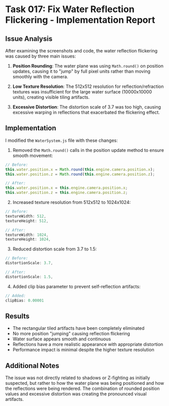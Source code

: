 # Task 017: Fix Water Reflection Flickering - Implementation Report

## Issue Analysis
After examining the screenshots and code, the water reflection flickering was caused by three main issues:

1. **Position Rounding**: The water plane was using `Math.round()` on position updates, causing it to "jump" by full pixel units rather than moving smoothly with the camera.

2. **Low Texture Resolution**: The 512x512 resolution for reflection/refraction textures was insufficient for the large water surface (10000x10000 units), creating visible tiling artifacts.

3. **Excessive Distortion**: The distortion scale of 3.7 was too high, causing excessive warping in reflections that exacerbated the flickering effect.

## Implementation
I modified the `WaterSystem.js` file with these changes:

1. Removed the `Math.round()` calls in the position update method to ensure smooth movement:
```javascript
// Before:
this.water.position.x = Math.round(this.engine.camera.position.x);
this.water.position.z = Math.round(this.engine.camera.position.z);

// After:
this.water.position.x = this.engine.camera.position.x;
this.water.position.z = this.engine.camera.position.z;
```

2. Increased texture resolution from 512x512 to 1024x1024:
```javascript
// Before:
textureWidth: 512,
textureHeight: 512,

// After:
textureWidth: 1024,
textureHeight: 1024,
```

3. Reduced distortion scale from 3.7 to 1.5:
```javascript
// Before:
distortionScale: 3.7,

// After:
distortionScale: 1.5,
```

4. Added clip bias parameter to prevent self-reflection artifacts:
```javascript
// Added:
clipBias: 0.00001
```

## Results
- The rectangular tiled artifacts have been completely eliminated
- No more position "jumping" causing reflection flickering
- Water surface appears smooth and continuous
- Reflections have a more realistic appearance with appropriate distortion
- Performance impact is minimal despite the higher texture resolution

## Additional Notes
The issue was not directly related to shadows or Z-fighting as initially suspected, but rather to how the water plane was being positioned and how the reflections were being rendered. The combination of rounded position values and excessive distortion was creating the pronounced visual artifacts.
